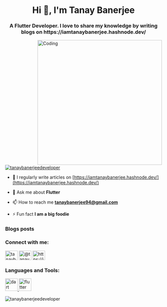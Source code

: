<h1 align="center">Hi 👋, I'm Tanay Banerjee</h1>
<h3 align="center">A Flutter Developer. I love to share my knowledge by writing blogs on https://iamtanaybanerjee.hashnode.dev/</h3>
<img align="right" alt="Coding" width="400" src="https://cdn.dribbble.com/users/1162077/screenshots/3848914/programmer.gif”>

<p align="left"> <a href="https://github.com/ryo-ma/github-profile-trophy"><img src="https://github-profile-trophy.vercel.app/?username=tanaybanerjeedeveloper" alt="tanaybanerjeedeveloper" /></a> </p>

- 📝 I regularly write articles on [https://iamtanaybanerjee.hashnode.dev/](https://iamtanaybanerjee.hashnode.dev/)

- 💬 Ask me about **Flutter**

- 📫 How to reach me **tanaybanerjee94@gmail.com**

- ⚡ Fun fact **I am a big foodie**

### Blogs posts
<!-- BLOG-POST-LIST:START -->
<!-- BLOG-POST-LIST:END -->

<h3 align="left">Connect with me:</h3>
<p align="left">
<a href="https://linkedin.com/in/tanaybanerjeedev" target="blank"><img align="center" src="https://raw.githubusercontent.com/rahuldkjain/github-profile-readme-generator/master/src/images/icons/Social/linked-in-alt.svg" alt="tanaybanerjeedev" height="30" width="40" /></a>
<a href="https://hashnode.com/@tanaybanerjee" target="blank"><img align="center" src="https://raw.githubusercontent.com/rahuldkjain/github-profile-readme-generator/master/src/images/icons/Social/hashnode.svg" alt="@tanaybanerjee" height="30" width="40" /></a>
<a href="/https://iamtanaybanerjee.hashnode.dev/" target="blank"><img align="center" src="https://raw.githubusercontent.com/rahuldkjain/github-profile-readme-generator/master/src/images/icons/Social/rss.svg" alt="https://iamtanaybanerjee.hashnode.dev/" height="30" width="40" /></a>
</p>

<h3 align="left">Languages and Tools:</h3>
<p align="left"> <a href="https://dart.dev" target="_blank" rel="noreferrer"> <img src="https://www.vectorlogo.zone/logos/dartlang/dartlang-icon.svg" alt="dart" width="40" height="40"/> </a> <a href="https://flutter.dev" target="_blank" rel="noreferrer"> <img src="https://www.vectorlogo.zone/logos/flutterio/flutterio-icon.svg" alt="flutter" width="40" height="40"/> </a> </p>

<p><img align="center" src="https://github-readme-stats.vercel.app/api/top-langs?username=tanaybanerjeedeveloper&show_icons=true&locale=en&layout=compact" alt="tanaybanerjeedeveloper" /></p>
